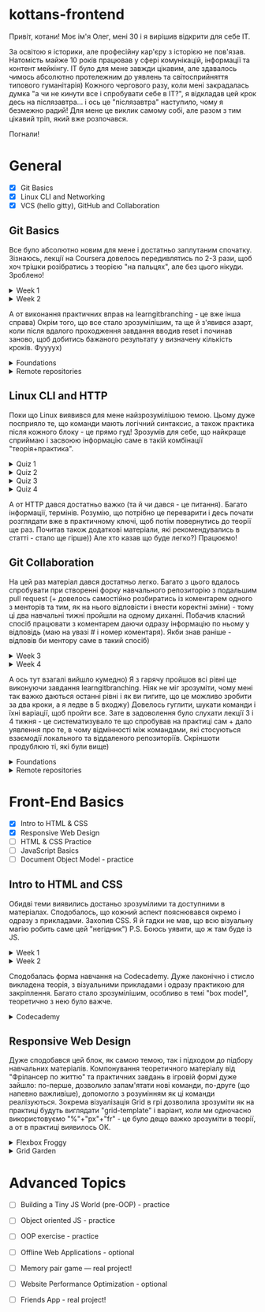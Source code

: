 # kottans-frontend
Привіт, котани! Моє ім'я Олег, мені 30 і я вирішив відкрити для себе ІТ. 

За освітою я історики, але професійну кар'єру з історією не пов'язав. Натомість майже 10 років працював у сфері комунікацій, інформації та контент мейкінгу. IТ було для мене завжди цікавим, але здавалось чимось абсолютно протележним до уявлень та світосприйняття типового гуманітарія) Кожного чергового разу, коли мені закрадалась думка "а чи не кинути все і спробувати себе в ІТ?", я відкладав цей крок десь на післязавтра... і ось це "післязавтра" наступило, чому я безмежно радий! Для мене це виклик самому собі, але разом з тим цікавий тріп, який вже розпочався. 

Погнали! 

# General

- [x] Git Basics
- [x] Linux CLI and Networking
- [x] VCS (hello gitty), GitHub and Collaboration

## Git Basics
Все було абсолютно новим для мене і достатньо заплутаним спочатку. Зізнаюсь, лекції на Coursera довелось передивлятись по 2-3 рази, щоб хоч трішки розібратись з теорією "на пальцях", але без цього нікуди. Зроблено!

<details>
<summary>Week 1</summary>
<img src="./folder_General/Week_1_Git.png">
</details>

<details>
<summary>Week 2</summary>
<img src="./folder_General/Week_2_Git.png">
</details>

А от виконання практичних вправ на learngitbranching - це вже інша справа) Окрім того, що все стало зрозумілішим, та ще й з'явився азарт, коли після вдалого проходження завдання вводив reset і починав заново, щоб добитись бажаного результату у визначену кількість кроків. Фуууух)

<details>
<summary>Foundations</summary>
<img src="./folder_General/Foundations.png">
</details>

<details>
<summary>Remote repositories</summary>
<img src="./folder_General/Remote_repositories.png">
</details>

## Linux CLI and HTTP

Поки що Linux виявився для мене найзрозумілішою темою. Цьому дуже посприяло те, що команди мають логічний синтаксис, а також практика після кожного блоку - це прямо гуд! Зрозумів для себе, що найкраще сприймаю і засвоюю інформацію саме в такій комбінації "теорія+практика".

<details>
<summary>Quiz 1</summary>
<img src="./task_linux_cli/Quiz_1.png">
</details>

<details>
<summary>Quiz 2</summary>
<img src="./task_linux_cli/Quiz_2.png"> 
</details>

<details>
<summary>Quiz 3</summary>
<img src="./task_linux_cli/Quiz_3.png">
</details>

<details>
<summary>Quiz 4</summary>
<img src="./task_linux_cli/Quiz_4.png">
</details>

А от HTTP дався достатньо важко (та й чи дався - це питання). Багато інформації, термінів. Розумію, що потрібно це переварити і десь почати розглядати вже в практичному ключі, щоб потім повернутись до теорії ще раз. Почитав також додаткові матеріали, які рекомендувались в статті - стало ще гірше)) Але хто казав що буде легко?) Працюємо!

## Git Collaboration

На цей раз матеріал дався достатньо легко. Багато з цього вдалось спробувати при створенні форку навчального репозиторію з подальшим pull request (+ довелось самостійно розбиратись із коментарем одного з менторів та тим, як на нього відповісти і внести коректні зміни) - тому ці два навчальні тижні пройшли на одному диханні. Побачив класний спосіб працювати з коментарем даючи одразу інформацію по ньому у відповідь (маю на увазі # і номер коментаря). Якби знав раніше - відповів би ментору саме в такий спосіб)

<details>
<summary>Week 3</summary>
<img src="./task_git_collaboration/Week_3_Git.png">
</details>

<details>
<summary>Week 4</summary>
<img src="./task_git_collaboration/Week_4_Git.png">
</details>

А ось тут взагалі вийшло кумедно) Я з гарячу пройшов всі рівні ще виконуючи завдання learngitbranching. Ніяк не міг зрозуміти, чому мені так важко даються останні рівні і як ви пигите, що це можливо зробити за два кроки, а я ледве в 5 входжу) Довелось гуглити, шукати команди і їхні варіації, щоб пройти все. Зате в задоволення було слухати лекції 3 і 4 тижня - це систематизувало те що спробував на практиці сам + дало уявлення про те, в чому відмінності між командами, які стосуються взаємодії локального та віддаленого репозиторіїв. Скріншоти продублюю ті, які були вище)

<details>
<summary>Foundations</summary>
<img src="./task_git_collaboration/Foundations.png">
</details>

<details>
<summary>Remote repositories</summary>
<img src="./task_git_collaboration/Remote_repositories.png">
</details>

# Front-End Basics

- [x] Intro to HTML & CSS
- [x] Responsive Web Design
- [ ] HTML & CSS Practice
- [ ] JavaScript Basics
- [ ] Document Object Model - practice

## Intro to HTML and CSS

Обидві теми виявились достаньо зрозумілими та доступними в матеріалах. Сподобалось, що кожний аспект пояснювався окремо і одразу з прикладами. Захопив CSS. Я й гадки не мав, що всю візуальну магію робить саме цей "негідник") P.S. Боюсь уявити, що ж там буде із JS.

<details>
<summary>Week 1</summary>
 <img src="./task_html_css_intro/Week_1_HTML.png">
</details>

<details>
<summary>Week 2</summary>
  <img src="./task_html_css_intro/Week_2_CSS.png">
</details>

Сподобалась форма навчання на Codecademy. Дуже лаконічно і стисло викладена теорія, з візуальними прикладами і одразу практикою для закріплення. Багато стало зрозумілішим, особливо в темі "box model", теоретично з нею було важче.

<details>
<summary>Codecademy</summary>
  <img src="./task_html_css_intro/CSS_HTML.png">
</details>

## Responsive Web Design

Дуже сподобався цей блок, як самою темою, так і підходом до підбору навчальних матеріалів. Компонування теоретичного матеріалу від "Фрілансер по життю" та практичних завдань в ігровій формі дуже зайшло: по-перше, дозволило запам'ятати нові команди, по-друге (що напевно важливіше), допомогло з розумінням як ці команди реалізуються. Зокрема візуалізація Grid в грі дозволила зрозуміти як на практиці будуть виглядати "grid-template" і варіант, коли ми одночасно використовуємо "%"+"px"+"fr" - це було дещо важко зрозуміти в теорії, а от в практиці виявилось ОК. 

<details>
<summary>Flexbox Froggy</summary>
 <img src="./task_responsive_web_design/FLEXBOXFROGGY.png">
</details>

<details>
<summary>Grid Garden</summary>
  <img src="./task_responsive_web_design/GRIDGARDEN.png">
</details>

# Advanced Topics

- [ ] Building a Tiny JS World (pre-OOP) - practice
- [ ] Object oriented JS - practice
- [ ] OOP exercise - practice
- [ ] Offline Web Applications - optional
- [ ] Memory pair game — real project!
- [ ] Website Performance Optimization - optional
- [ ] Friends App - real project!

